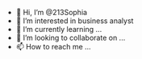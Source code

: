 - 👋 Hi, I’m @213Sophia
- 👀 I’m interested in business analyst 
- 🌱 I’m currently learning ...
- 💞️ I’m looking to collaborate on ...
- 📫 How to reach me ...

<!---
213Sophia/213Sophia is a ✨ special ✨ repository because its `README.md` (this file) appears on your GitHub profile.
You can click the Preview link to take a look at your changes.
--->
